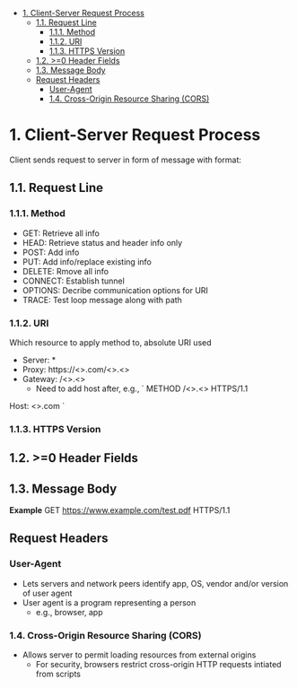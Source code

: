 - [1. Client-Server Request Process](#1-client-server-request-process)
  - [1.1. Request Line](#11-request-line)
    - [1.1.1. Method](#111-method)
    - [1.1.2. URI](#112-uri)
    - [1.1.3. HTTPS Version](#113-https-version)
  - [1.2. >=0 Header Fields](#12-0-header-fields)
  - [1.3. Message Body](#13-message-body)
  - [Request Headers](#request-headers)
    - [User-Agent](#user-agent)
    - [1.4. Cross-Origin Resource Sharing (CORS)](#14-cross-origin-resource-sharing-cors)

# 1. Client-Server Request Process
Client sends request to server in form of message with format:
## 1.1. Request Line
### 1.1.1. Method
- GET: Retrieve all info
- HEAD: Retrieve status and header info only
- POST: Add info
- PUT: Add info/replace existing info
- DELETE: Rmove all info
- CONNECT: Establish tunnel
- OPTIONS: Decribe communication options for URI
- TRACE: Test loop message along with path
### 1.1.2. URI
Which resource to apply method to, absolute URI used
- Server: *
- Proxy: https://<>.com/<>.<>
- Gateway: /<>.<>
  - Need to add host after, e.g.,
`
METHOD /<>.<> HTTPS/1.1

Host: <>.com
`
### 1.1.3. HTTPS Version
## 1.2. >=0 Header Fields
## 1.3. Message Body


**Example**
GET https://www.example.com/test.pdf HTTPS/1.1
## Request Headers
### User-Agent
- Lets servers and network peers identify app, OS, vendor and/or version of user agent
- User agent is a program representing a person
  - e.g., browser, app
### 1.4. Cross-Origin Resource Sharing (CORS)
- Allows server to permit loading resources from external origins  
  - For security, browsers restrict cross-origin HTTP requests intiated from scripts